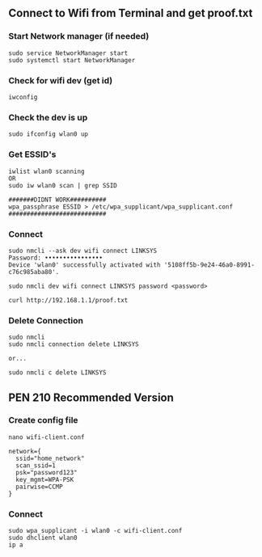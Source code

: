 ## Connect to Wifi from Terminal and get proof.txt


### Start Network manager (if needed)
```text
sudo service NetworkManager start
sudo systemctl start NetworkManager
```

### Check for wifi dev (get id)
```text
iwconfig
```

### Check the dev is up
```text
sudo ifconfig wlan0 up 
```

### Get ESSID's 
```text
iwlist wlan0 scanning
OR
sudo iw wlan0 scan | grep SSID
```
```text
#######DIDNT WORK##########
wpa_passphrase ESSID > /etc/wpa_supplicant/wpa_supplicant.conf
###########################
```

### Connect

```text
sudo nmcli --ask dev wifi connect LINKSYS
Password: ••••••••••••••••
Device 'wlan0' successfully activated with '5108ff5b-9e24-46a0-8991-c76c985aba80'.
```

```text
sudo nmcli dev wifi connect LINKSYS password <password> 
```
```text
curl http://192.168.1.1/proof.txt  
```


### Delete Connection
```text
sudo nmcli
sudo nmcli connection delete LINKSYS

or...

sudo nmcli c delete LINKSYS
```

## PEN 210 Recommended Version

### Create config file
```text
nano wifi-client.conf
```
```text
network={
  ssid="home_network"
  scan_ssid=1
  psk="password123"
  key_mgmt=WPA-PSK
  pairwise=CCMP
}
```

### Connect
```text
sudo wpa_supplicant -i wlan0 -c wifi-client.conf
sudo dhclient wlan0
ip a
```


